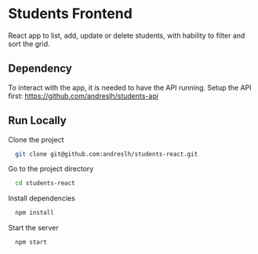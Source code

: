 
# Students Frontend

React app to list, add, update or delete students, with hability to filter and sort the grid.

## Dependency

To interact with the app, it is needed to have the API running. Setup the API first: https://github.com/andreslh/students-api

## Run Locally

Clone the project

```bash
  git clone git@github.com:andreslh/students-react.git
```

Go to the project directory

```bash
  cd students-react
```

Install dependencies

```bash
  npm install
```

Start the server

```bash
  npm start
```